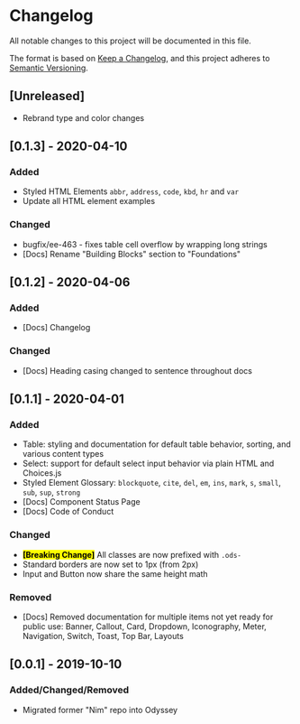 # Changelog

All notable changes to this project will be documented in this file.

The format is based on [Keep a Changelog](https://keepachangelog.com/en/1.0.0/),
and this project adheres to [Semantic Versioning](https://semver.org/spec/v2.0.0.html).

## [Unreleased]

- Rebrand type and color changes

## [0.1.3] - 2020-04-10

### Added

- Styled HTML Elements `abbr`, `address`, `code`, `kbd`, `hr` and `var`
- Update all HTML element examples

### Changed

- bugfix/ee-463 - fixes table cell overflow by wrapping long strings
- [Docs] Rename "Building Blocks" section to "Foundations"

## [0.1.2] - 2020-04-06

### Added

- [Docs] Changelog

### Changed

- [Docs] Heading casing changed to sentence throughout docs 

## [0.1.1] - 2020-04-01

### Added

- Table: styling and documentation for default table behavior, sorting, and various content types
- Select: support for default select input behavior via plain HTML and Choices.js
- Styled Element Glossary: `blockquote`, `cite`, `del`, `em`, `ins`, `mark`, `s`, `small`, `sub`, `sup`, `strong`
- [Docs] Component Status Page
- [Docs] Code of Conduct

### Changed

- <mark><strong>[Breaking Change]</strong></mark> All classes are now prefixed with `.ods-`
- Standard borders are now set to 1px (from 2px)
- Input and Button now share the same height math

### Removed

- [Docs] Removed documentation for multiple items not yet ready for public use: Banner, Callout, Card, Dropdown, Iconography, Meter, Navigation, Switch, Toast, Top Bar, Layouts

## [0.0.1] - 2019-10-10

### Added/Changed/Removed
- Migrated former "Nim" repo into Odyssey

